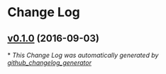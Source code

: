 # Change Log

## [v0.1.0](https://github.com/AtomLinter/linter-spell-project/tree/v0.1.0) (2016-09-03)


\* *This Change Log was automatically generated by [github_changelog_generator](https://github.com/skywinder/Github-Changelog-Generator)*